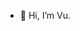 - 👋 Hi, I’m Vu.

<!---
BWNguyenVu/BWNguyenVu is a ✨ special ✨ repository because its `README.md` (this file) appears on your GitHub profile.
You can click the Preview link to take a look at your changes.
--->
